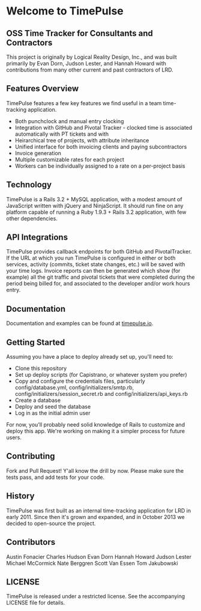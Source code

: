 # Welcome to TimePulse
## OSS Time Tracker for Consultants and Contractors

This project is originally by Logical Reality Design, Inc., and was built primarily
by Evan Dorn, Judson Lester, and Hannah Howard with contributions from many other
current and past contractors of LRD.

## Features Overview

TimePulse features a few key features we find useful in a team time-tracking application.

* Both punchclock and manual entry clocking
* Integration with GitHub and Pivotal Tracker - clocked time is associated automatically with PT tickets and with
* Heirarchical tree of projects, with attribute inheritance
* Unified interface for both invoicing clients and paying subcontractors
* Invoice generation
* Multiple customizable rates for each project
* Workers can be individually assigned to a rate on a per-project basis

## Technology

TimePulse is a Rails 3.2 + MySQL application, with a modest amount of JavaScript written with jQuery and NinjaScript.  It should run fine on any platform capable of running a Ruby 1.9.3 + Rails 3.2 application, with few other dependencies.

## API Integrations

TimePulse provides callback endpoints for both GitHub and PivotalTracker. If the URL at which you run TimePulse is configured in either or both services, activity (commits, ticket state changes, etc.) will be saved with your time logs. Invoice reports can then be generated which show (for example) all the git traffic and pivotal tickets that were completed during the period being billed for, and associated to the developer and/or work hours entry.

## Documentation

Documentation and examples can be found at [timepulse.io](http://timepulse.io, "TimePulse Home Page").

## Getting Started

Assuming you have a place to deploy already set up, you'll need to:
  * Clone this repository
  * Set up deploy scripts (for Capistrano, or whatever system you prefer)
  * Copy and configure the credentials files, particularly config/database.yml, config/initializers/smtp.rb, config/initializers/session_secret.rb and config/initializers/api_keys.rb
  * Create a database
  * Deploy and seed the database
  * Log in as the initial admin user

For now, you'll probably need solid knowledge of Rails to customize and deploy this app.  We're working on making it a simpler process for future users.

## Contributing

Fork and Pull Request! Y'all know the drill by now.  Please make sure the tests pass, and add tests for your code.

## History

TimePulse was first built as an internal time-tracking application for LRD in early 2011.  Since then it's grown and expanded, and in October 2013 we decided to open-source the project.

## Contributors

Austin Fonacier
Charles Hudson
Evan Dorn
Hannah Howard
Judson Lester
Michael McCormick
Nate Berggren
Scott Van Essen
Tom Jakubowski

## LICENSE

TimePulse is released under a restricted license. See the accompanying LICENSE file for details.



